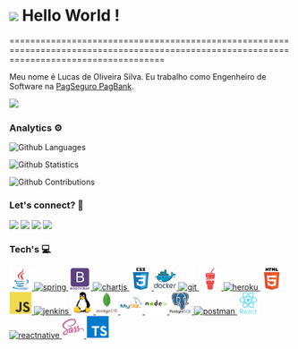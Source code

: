 
<h1><img src="https://emojis.slackmojis.com/emojis/images/1531849430/4246/blob-sunglasses.gif?1531849430" width="30"/> Hello World ! </h1>
==========================================================================================================================================


Meu nome é Lucas de Oliveira Silva. Eu trabalho como Engenheiro de Software na [PagSeguro PagBank](https://www.linkedin.com/company/pagseguro-pagbank/mycompany/).

![](http://estruyf-github.azurewebsites.net/api/VisitorHit?user=LuLiveira&repo=LuLiveira&countColorcountColor)

### Analytics ⚙️

![Github Languages](https://github-readme-stats.vercel.app/api/top-langs/?username=LuLiveira&theme=dracula&langs_count=3&locale=pt-br)

![Github Statistics](https://github-readme-stats.vercel.app/api/?username=LuLiveira&show_icons=true&theme=dracula&hide=contribs,prs&locale=pt-br)

![Github Contributions](https://github-readme-streak-stats.herokuapp.com/?user=LuLiveira)

### Let's connect? 🤝

<p align="left">

<a href="https://www.linkedin.com/in/lucas-oliveira1/"><img src="https://img.shields.io/badge/-LinkedIn-0077B5?style=flat&logo=Linkedin&logoColor=white"/></a> <a href="https://twitter.com/oIiveiralucas"><img src="https://img.shields.io/badge/-Twitter-%231DA1F2?style=flat&logo=twitter&logoColor=white"/></a> <a href="https://www.instagram.com/scream0lucke/"><img src="https://img.shields.io/badge/-Instagram-E4405F?style=flat&logo=instagram&logoColor=white"/></a> <a href="https://www.facebook.com/lucke.oliveira1/"><img src="https://img.shields.io/badge/-Facebook-1877F2?style=flat&logo=facebook&logoColor=white"/></a>

### Tech's 💻

<a href="https://www.java.com" target="_blank"> <img
        src="https://raw.githubusercontent.com/devicons/devicon/master/icons/java/java-original.svg" alt="java"
        width="40" height="40" /> </a> <a href="https://spring.io/" target="_blank"> <img
        src="https://www.vectorlogo.zone/logos/springio/springio-icon.svg" alt="spring" width="40" height="40" /> </a> <a href="https://getbootstrap.com" target="_blank"> <img
        src="https://raw.githubusercontent.com/devicons/devicon/master/icons/bootstrap/bootstrap-plain-wordmark.svg"
        alt="bootstrap" width="40" height="40" /> </a> <a href="https://www.chartjs.org" target="_blank"> <img
        src="https://www.chartjs.org/media/logo-title.svg" alt="chartjs" width="40" height="40" /> </a> <a
    href="https://www.w3schools.com/css/" target="_blank"> <img
        src="https://raw.githubusercontent.com/devicons/devicon/master/icons/css3/css3-original-wordmark.svg" alt="css3"
        width="40" height="40" /> </a> <a href="https://www.docker.com/" target="_blank"> <img
        src="https://raw.githubusercontent.com/devicons/devicon/master/icons/docker/docker-original-wordmark.svg"
        alt="docker" width="40" height="40" /> </a> <a href="https://git-scm.com/" target="_blank"> <img
        src="https://www.vectorlogo.zone/logos/git-scm/git-scm-icon.svg" alt="git" width="40" height="40" /> </a> <a
    href="https://gulpjs.com" target="_blank"> <img
        src="https://raw.githubusercontent.com/devicons/devicon/master/icons/gulp/gulp-plain.svg" alt="gulp" width="40"
        height="40" /> </a> <a href="https://heroku.com" target="_blank"> <img
        src="https://www.vectorlogo.zone/logos/heroku/heroku-icon.svg" alt="heroku" width="40" height="40" /> </a> <a
    href="https://www.w3.org/html/" target="_blank"> <img
        src="https://raw.githubusercontent.com/devicons/devicon/master/icons/html5/html5-original-wordmark.svg"
        alt="html5" width="40" height="40" /> </a> <a href="https://developer.mozilla.org/en-US/docs/Web/JavaScript"
    target="_blank"> <img
        src="https://raw.githubusercontent.com/devicons/devicon/master/icons/javascript/javascript-original.svg"
        alt="javascript" width="40" height="40" /> </a> <a href="https://www.jenkins.io" target="_blank"> <img
        src="https://www.vectorlogo.zone/logos/jenkins/jenkins-icon.svg" alt="jenkins" width="40" height="40" /> </a> <a
    href="https://www.linux.org/" target="_blank"> <img
        src="https://raw.githubusercontent.com/devicons/devicon/master/icons/linux/linux-original.svg" alt="linux"
        width="40" height="40" /> </a> <a href="https://www.mongodb.com/" target="_blank"> <img
        src="https://raw.githubusercontent.com/devicons/devicon/master/icons/mongodb/mongodb-original-wordmark.svg"
        alt="mongodb" width="40" height="40" /> </a> <a href="https://www.mysql.com/" target="_blank"> <img
        src="https://raw.githubusercontent.com/devicons/devicon/master/icons/mysql/mysql-original-wordmark.svg"
        alt="mysql" width="40" height="40" /> </a> <a href="https://nodejs.org" target="_blank"> <img
        src="https://raw.githubusercontent.com/devicons/devicon/master/icons/nodejs/nodejs-original-wordmark.svg"
        alt="nodejs" width="40" height="40" /> </a> <a href="https://www.postgresql.org" target="_blank"> <img
        src="https://raw.githubusercontent.com/devicons/devicon/master/icons/postgresql/postgresql-original-wordmark.svg"
        alt="postgresql" width="40" height="40" /> </a> <a href="https://postman.com" target="_blank"> <img
        src="https://www.vectorlogo.zone/logos/getpostman/getpostman-icon.svg" alt="postman" width="40" height="40" />
</a> <a href="https://reactjs.org/" target="_blank"> <img
        src="https://raw.githubusercontent.com/devicons/devicon/master/icons/react/react-original-wordmark.svg"
        alt="react" width="40" height="40" /> </a> <a href="https://reactnative.dev/" target="_blank"> <img
        src="https://reactnative.dev/img/header_logo.svg" alt="reactnative" width="40" height="40" /> </a> <a
    href="https://sass-lang.com" target="_blank"> <img
        src="https://raw.githubusercontent.com/devicons/devicon/master/icons/sass/sass-original.svg" alt="sass"
        width="40" height="40" /> </a> 
<a href="https://www.typescriptlang.org/" target="_blank"> <img
        src="https://raw.githubusercontent.com/devicons/devicon/master/icons/typescript/typescript-original.svg"
        alt="typescript" width="40" height="40" /> </a>

</p>
